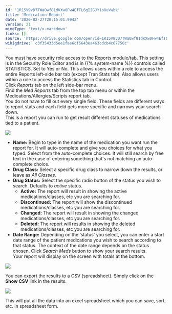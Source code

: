 ```yaml
---
id: '1R15V9vD7TWaOwf81dKXw0Fw4EfTL6gIJGJY1o8uVwbk'
title: 'Medication Report'
date: '2020-02-27T20:15:01.994Z'
version: 21
mimeType: 'text/x-markdown'
links: []
source: 'https://drive.google.com/open?id=1R15V9vD7TWaOwf81dKXw0Fw4EfTL6gIJGJY1o8uVwbk'
wikigdrive: 'c3f35433d5ee1fae6cf6643ea463cdcb4c67750c'
---
```

You must have security role access to the Reports module/tab. This setting is in the Security Role Editor and is in {{% system-name %}} controls called STATISTICS. Set to Yes or No. This allows users within a role to access the entire Reports left-side bar tab (except Tran Stats tab). Also allows users within a role to access the Statistics tab in Control.  
Click *Reports* tab on the left side-bar menu.  
Find the *Med Reports* tab from the top tab menu or within the Medications/Allergies/Scripts report tab.  
You do not have to fill out every single field. These fields are different ways to report stats and each field gets more specific and narrows your search down.  
This is a report you can run to get result different statuses of medications tied to a patient.

![](../medication-report.assets/6bf4910f3f635f8dff4f4b7288eb2ff8.png)

* <strong>Name:</strong> Begin to type in the name of the medication you want run the report for. It will auto-complete and give you choices for what you typed. Select from the auto-complete choices. It will still search by free text in the case of entering something that's not matching an auto-complete choice.
* <strong>Drug Class:</strong> Select a specific drug class to narrow down the results, or leave as <em>All Classes.</em>
* <strong>Drug Status:</strong> Select the specific radio button of the status you wish to search. Defaults to <em>active</em> status.
   * <strong>Active:</strong> The report will result in showing the active medications/classes, etc you are searching for.
   * <strong>Discontinued:</strong> The report will show the discontinued medications/classes, etc you are searching for.
   * <strong>Changed:</strong> The report will result in showing the changed medications/classes, etc you are searching for.
   * <strong>Deleted:</strong> The report will results in showing the deleted medications/classes, etc you are searching for.
* <strong>Date Range:</strong> Depending on the ‘status' you select, you can enter a start date range of the patient medications you wish to search according to that status. The context of the date range depends on the status chosen.
Click *Search Meds* button to show your search results.  
Your report will display on the screen with totals at the bottom.

![](../medication-report.assets/81eabd3082eb9296e7a78550eef7fb4f.png)

You can export the results to a CSV (spreadsheet). Simply click on the **Show CSV** link in the results.

![](../medication-report.assets/3be04cde573e2e63e664332ec7f32080.png)

This will put all the data into an excel spreadsheet which you can save, sort, etc. in spreadsheet form.
